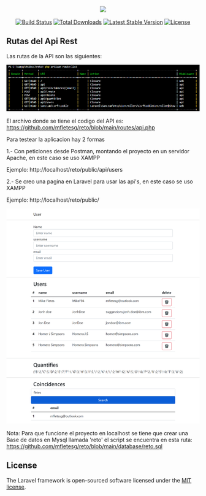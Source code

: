 <p align="center"><a href="https://laravel.com" target="_blank"><img src="https://raw.githubusercontent.com/laravel/art/master/logo-lockup/5%20SVG/2%20CMYK/1%20Full%20Color/laravel-logolockup-cmyk-red.svg" width="400"></a></p>

<p align="center">
<a href="https://travis-ci.org/laravel/framework"><img src="https://travis-ci.org/laravel/framework.svg" alt="Build Status"></a>
<a href="https://packagist.org/packages/laravel/framework"><img src="https://img.shields.io/packagist/dt/laravel/framework" alt="Total Downloads"></a>
<a href="https://packagist.org/packages/laravel/framework"><img src="https://img.shields.io/packagist/v/laravel/framework" alt="Latest Stable Version"></a>
<a href="https://packagist.org/packages/laravel/framework"><img src="https://img.shields.io/packagist/l/laravel/framework" alt="License"></a>
</p>

## Rutas del Api Rest
Las rutas de la API son las siguientes:
<p align="center">
    <img src="https://raw.githubusercontent.com/mfletesg/reto/main/public/img/rutas.png" alt="License">
</p>

El archivo donde se tiene el codigo del API es:
https://github.com/mfletesg/reto/blob/main/routes/api.php

Para testear la aplicacion hay 2 formas

1.- Con peticiones desde Postman, montando el proyecto en un servidor Apache, en este caso se uso XAMPP

Ejemplo: http://localhost/reto/public/api/users

2.- Se creo una pagina en Laravel para usar las api's, en este caso se uso XAMPP

Ejemplo: http://localhost/reto/public/


<p align="center">
    <img src="https://raw.githubusercontent.com/mfletesg/reto/main/public/img/screen.png" alt="License">
</p>

Nota: Para que funcione el proyecto en localhost se tiene que crear una Base de datos en Mysql llamada 'reto' el script se encuentra en esta ruta: https://github.com/mfletesg/reto/blob/main/database/reto.sql

## License

The Laravel framework is open-sourced software licensed under the [MIT license](https://opensource.org/licenses/MIT).
